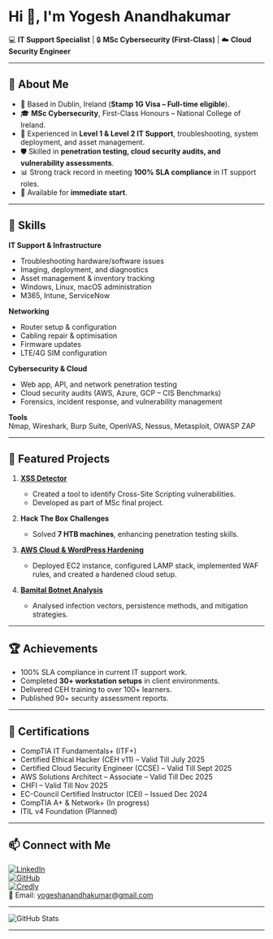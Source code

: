 # Hi 👋, I'm Yogesh Anandhakumar  

💻 **IT Support Specialist** | 🔒 **MSc Cybersecurity (First-Class)** | ☁️ **Cloud Security Engineer**  

---

## 📌 About Me  

- 📍 Based in Dublin, Ireland (**Stamp 1G Visa – Full-time eligible**).  
- 🎓 **MSc Cybersecurity**, First-Class Honours – National College of Ireland.  
- 💼 Experienced in **Level 1 & Level 2 IT Support**, troubleshooting, system deployment, and asset management.  
- 🛡️ Skilled in **penetration testing, cloud security audits, and vulnerability assessments**.  
- 📊 Strong track record in meeting **100% SLA compliance** in IT support roles.  
- 📢 Available for **immediate start**.  

---

## 🔧 Skills  

**IT Support & Infrastructure**  
- Troubleshooting hardware/software issues  
- Imaging, deployment, and diagnostics  
- Asset management & inventory tracking  
- Windows, Linux, macOS administration  
- M365, Intune, ServiceNow  

**Networking**  
- Router setup & configuration  
- Cabling repair & optimisation  
- Firmware updates  
- LTE/4G SIM configuration  

**Cybersecurity & Cloud**  
- Web app, API, and network penetration testing  
- Cloud security audits (AWS, Azure, GCP – CIS Benchmarks)  
- Forensics, incident response, and vulnerability management  

**Tools**  
Nmap, Wireshark, Burp Suite, OpenVAS, Nessus, Metasploit, OWASP ZAP  

---

## 📂 Featured Projects  

1. **[XSS Detector](https://github.com/Yog267/XSSFind)**  
   - Created a tool to identify Cross-Site Scripting vulnerabilities.  
   - Developed as part of MSc final project.  

2. **Hack The Box Challenges**  
   - Solved **7 HTB machines**, enhancing penetration testing skills.  

3. **[AWS Cloud & WordPress Hardening](https://github.com/Yog267/Projects/blob/main/Cloud%20Architecture%20and%20Security.pdf)**  
   - Deployed EC2 instance, configured LAMP stack, implemented WAF rules, and created a hardened cloud setup.  

4. **[Bamital Botnet Analysis](https://github.com/Yog267/Projects/blob/main/Bamital%20Botnet%20Analysis.pdf)**  
   - Analysed infection vectors, persistence methods, and mitigation strategies.  

---

## 🏆 Achievements  

- 100% SLA compliance in current IT support work.  
- Completed **30+ workstation setups** in client environments.  
- Delivered CEH training to over 100+ learners.  
- Published 90+ security assessment reports.  

---

## 📜 Certifications  

- CompTIA IT Fundamentals+ (ITF+)  
- Certified Ethical Hacker (CEH v11) – Valid Till July 2025  
- Certified Cloud Security Engineer (CCSE) – Valid Till Sept 2025  
- AWS Solutions Architect – Associate – Valid Till Dec 2025  
- CHFI – Valid Till Nov 2025  
- EC-Council Certified Instructor (CEI) – Issued Dec 2024  
- CompTIA A+ & Network+ (In progress)
- ITIL v4 Foundation (Planned)

---

## 📫 Connect with Me  

[![LinkedIn](https://img.shields.io/badge/LinkedIn-0077B5?style=for-the-badge&logo=linkedin&logoColor=white)](https://www.linkedin.com/in/yogesh-anandhakumar)  
[![GitHub](https://img.shields.io/badge/GitHub-181717?style=for-the-badge&logo=github&logoColor=white)](https://github.com/Yog267)  
[![Credly](https://img.shields.io/badge/Credly-FF6F00?style=for-the-badge&logo=credly&logoColor=white)](https://www.credly.com/users/yogeshanand)  
📧 Email: yogeshanandhakumar@gmail.com  

---

![GitHub Stats](https://github-readme-stats.vercel.app/api?username=Yog267&show_icons=true&theme=radical)

---
